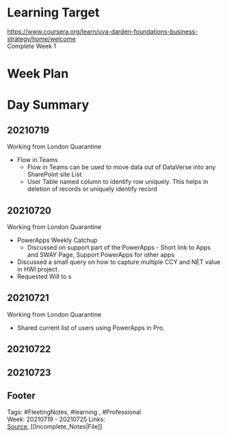 # Learning Target  

https://www.coursera.org/learn/uva-darden-foundations-business-strategy/home/welcome  
Complete Week 1   
    

# Week Plan  

  

# Day Summary  

## 20210719
Working from London Quarantine
- Flow in Teams
	- Flow in Teams can be used to move data out of DataVerse into any SharePoint site List
	- User Table named column to identify row uniquely. This helps in deletion of records or uniquely identify record

## 20210720
Working from London Quarantine
- PowerApps Weekly Catchup
	- Discussed on support part of the PowerApps - Short link to Apps and SWAY Page, Support PowerApps for other apps
- Discussed a small query on how to capture multiple CCY and NET value in HWI project.
- Requested Will to s

## 20210721
Working from London Quarantine
- Shared current list of users using PowerApps in Pro.


## 20210722


## 20210723


## Footer  
  

Tags: #FleetingNotes, #learning , #Professional  
Week: 20210719 - 20210725
Links:   
[Source](template.md), [[Incomplete_Notes|File]]  
  

<!--  
Comment -     
-->  
<!--stackedit_data:
eyJoaXN0b3J5IjpbLTEwNzk4MzY2OTgsLTMxOTIyMzkzOSwxOD
MyODMxMzIyLC04NzM1OTAzNTYsMTkxODY4Njg3Ml19
-->